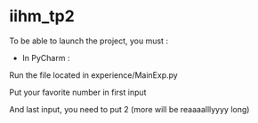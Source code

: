# iihm_tp2

To be able to launch the project, you must :

- In PyCharm :

Run the file located in experience/MainExp.py

Put your favorite number in first input

And last input, you need to put 2 (more will be reaaaalllyyyy long)